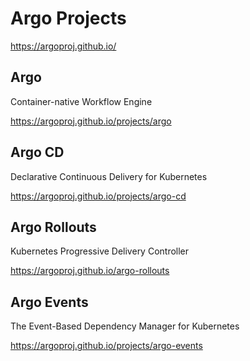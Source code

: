 # Argo Projects

https://argoproj.github.io/

## Argo

Container-native Workflow Engine

https://argoproj.github.io/projects/argo

## Argo CD

Declarative Continuous Delivery for Kubernetes

https://argoproj.github.io/projects/argo-cd

## Argo Rollouts

Kubernetes Progressive Delivery Controller

https://argoproj.github.io/argo-rollouts

## Argo Events

The Event-Based Dependency Manager for Kubernetes

https://argoproj.github.io/projects/argo-events
